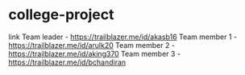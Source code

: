 # college-project

link
Team leader   - https://trailblazer.me/id/akasb16
Team member 1 - https://trailblazer.me/id/arulk20
Team member 2 - https://trailblazer.me/id/aking370
Team member 3 - https://trailblazer.me/id/bchandiran

